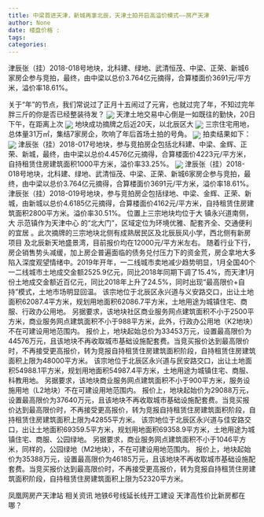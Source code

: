 ```yaml
---
title: 中梁首进天津，新城再拿北辰，天津土拍开启高溢价模式——房产天津
author: None
date: 楼盘价格 : 
tags: 
categories: 
---
```

津辰张（挂）2018-018号地块，北科建、绿地、武清恒茂、中梁、正荣、新城6家房企参与竞拍，最终，由中梁以总价3.764亿元摘得，合算楼面价3691元/平方米，溢价率18.61%。
<!-- more -->
关于“年”的节点，我们常说过了正月十五闹过了元宵，也就过完了年，不知过完年胖三斤的你是否已经整装待发？
<img align="center" border="0" src="//s0.ifengimg.com/2019/02/21/d44a9ac3db9b29682fcfe1bd15424ed6.jpg" />
天津土地交易中心倒是一如既往的勤快，20日下午，在距离上次
<img align="center" border="0" src="//s3.ifengimg.com/2019/02/21/cea10b2bcab69415f3daca4884b3a704.jpg" />
地块成功摘牌之后近20天，以北辰区大
<img align="center" border="0" src="//s2.ifengimg.com/2019/02/21/69a664616f82508f0dbe8b761ec69f18.jpg" />
三宗住宅用地，总体量31万㎡，集结7家房企，吹响了年后首场土拍的号角。
<img align="center" border="0" src="//s1.ifengimg.com/2019/02/21/ee2ecdb8c55c768747c032c2584a95b0.jpg" />
拍卖结果如下：
<img align="center" border="0" src="//s2.ifengimg.com/2019/02/21/bc5355fc1b1ea61ac3f9be896937da1a.jpg" />
津辰张（挂）2018-017号地块，参与竞拍房企包括北科建、中梁、金辉、正荣、新城，最终，由中梁以总价4.4576亿元摘得，合算楼面价4223元/平方米，自持租赁住房建筑面积1000平方米，溢价率33.25%。
<img align="center" border="0" src="//s2.ifengimg.com/2019/02/21/6f935140843a55f3117f220a88c18de1.jpg" />
津辰张（挂）2018-018号地块，北科建、绿地、武清恒茂、中梁、正荣、新城6家房企参与竞拍，最终，由中梁以总价3.764亿元摘得，合算楼面价3691元/平方米，溢价率18.61%。
津辰张（挂）2018-019号地块，参与竞拍房企包括绿地、中梁、金辉、正荣、新城，由新城以总价4.6185亿元摘得，合算楼面价4162元/平方米，自持租赁住房建筑面积2800平方米。溢价率30.51%。
位置上三宗地块均位于大
镇永兴道南侧，大
示范镇作为天津中心
的“北大门”，区域定位为环境优雅、配套齐全、交通便利的宜居
。此次摘牌的三宗地块北侧有成熟居民区及北辰辰风小学，西北侧有新房项目
及北辰新天地盛景湾，目前报价均在12000元/平方米左右。
随着行业下行，房企销售势头减缓，加上房企普遍面临的债务兑付压力下的资金荒，房企拿地大多陷入深度观望情绪中。2019年开年，一二线城市卖地减少趋势明显，1月全国40个一二线城市土地成交金额2525.9亿元，同比2018年同期下调了15.4%，而天津1月份土地成交金额近百亿元，同比2018年上升了24.5%，同时出现“最高限价+自持”模式，土地市场明显回温。
该宗地位于北辰区永兴道与义安路交口，出让土地面积62087.4平方米，规划用地面积62086.7平方米，土地用途为城镇住宅、商服、行政办公用地。
另据要求，该地块社区商业服务网点建筑面积不小于2500平方米，商业服务网点建筑面积不小于988平方米，此外，行政办公用地（K2地块）不在可建设用地范围内。
报价上，地块起始总价为33453万元，设置最高限价为44576万元，且该地块不再收取城市基础设施配套费。当竞买报价达到最高限价时，不再接受更高报价，转为竞报自持租赁住房建筑面积阶段，自持租赁住房建筑面积上限为48000平方米。
该宗地位于北辰区永兴道与民安路交口，出让土地面积54988.1平方米，规划用地面积54987.4平方米，土地用途为城镇住宅、商服、科教用地。
另据要求，该地块商业服务网点建筑面积不小于900平方米，服务设施用地（L2地块）不在可建设用地范围内。
报价上，地块起始价为29088万元，设置最高限价为37640万元，且该地块不再收取城市基础设施配套费。当竞买报价达到最高限价时，不再接受更高报价，转为竞报自持租赁住房建筑面积阶段，自持租赁住房建筑面积上限为42855平方米。
该宗地位于北辰区永兴道与佳安路交口，出让土地面积69359.5平方米，规划用地面积69358.9平方米，土地用途为城镇住宅、商服、公园绿地。
另据要求，商业服务网点建筑面积不小于1046平方米，同样的，公园绿地（M2地块），不在可建设用地范围内。
报价上，地块起始价为35388万元，设置最高限价为46185万元，且该地块不再收取城市基础设施配套费。当竞买报价达到最高限价时，不再接受更高报价，转为竞报自持租赁住房建筑面积阶段，自持租赁住房建筑面积上限为52320平方米。
                        
                        
                        
                        
                                        
                    
                    
                
                    
                    
                    
                
                    
                
凤凰网房产天津站
相关资讯
地铁6号线延长线开工建设
天津高性价比新房都在哪？	
	                        
	                    
	                        
	                    
